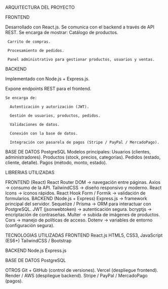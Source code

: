 ARQUITECTURA DEL PROYECTO

FRONTEND 
  
  Desarrollado con React.js.
  Se comunica con el backend a través de API REST.
     Se encarga de mostrar: 
     Catálogo de productos.
 
  
    
     
     Carrito de compras.
     
     Procesamiento de pedidos.
     
     Panel administrativo para gestionar productos, usuarios y ventas.

BACKEND 
  
  Implementado con Node.js + Express.js.
  
  Expone endpoints REST para el frontend.
    
    Se encarga de:
      
      Autenticación y autorización (JWT).
     
      Gestión de usuarios, productos, pedidos.
     
      Validaciones de datos.
     
      Conexión con la base de datos.
      
      Integración con pasarela de pagos (Stripe / PayPal / MercadoPago).

BASE DE DATOS 
  PostgreSQL 
  Modelos principales:
    Usuarios (clientes, administradores).
    Productos (stock, precios, categorías).
    Pedidos (estado, cliente, detalle).
    Pagos (método, monto, estado).

LIBRERIAS UTILIZADAS

 FRONTEND (React)
    React Router DOM → navegación entre páginas.
    Axios → consumo de la API.
    TailwindCSS → diseño responsivo y moderno.
    React Icons → íconos rápidos.
    React Hook Form / Formik → validación de formularios.
 BACKEND (Node.js + Express)
    Express.js → framework principal del servidor.
    Sequelize / Prisma → ORM para interactuar con PostgreSQL.
    JWT (jsonwebtoken) → autenticación segura.
    bcryptjs → encriptación de contraseñas.
    Multer → subida de imágenes de productos.
    Cors → manejo de políticas de acceso.
    Dotenv → variables de entorno (configuración segura).

TECNOLOGIAS UTILIZADAS
 FRONTEND
   React.js
   HTML5, CSS3, JavaScript (ES6+)
   TailwindCSS / Bootstrap

 BACKEND
   Node.js
   Express.js

 BASE DE DATOS
   PostgreSQL 
 
 OTROS
   Git + GitHub (control de versiones).
   Vercel (despliegue frontend).
   Render / AWS (despliegue backend).
   Stripe / PayPal / MercadoPago (pagos).
